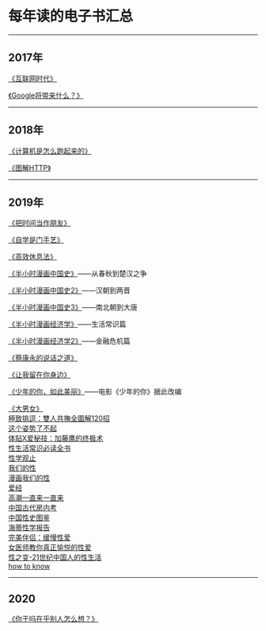 # 每年读的电子书汇总

---
## 2017年
[《互联网时代》](https://github.com/IammyselfBOOKS/Internet_age)

[《Google将带来什么？》](https://github.com/IammyselfBOOKS/What_Would_Google_Do)

---
## 2018年
[《计算机是怎么跑起来的》](https://github.com/IammyselfBOOKS/How_computers_work)

[《图解HTTP》](https://github.com/IammyselfBOOKS/The_illustration_HTTP)

---
## 2019年
[《把时间当作朋友》](https://github.com/IammyselfBOOKS/Time_as_a_friend)

[《自学是门手艺》](https://github.com/IammyselfBOOKS/The-craft-of-selfteaching)

[《高效休息法》](https://github.com/IammyselfBOOKS/Effective_rest)

[《半小时漫画中国史》](https://github.com/IammyselfBOOKS/Half_hour_comic_book_-chinese_history)——从春秋到楚汉之争

[《半小时漫画中国史2》](https://github.com/IammyselfBOOKS/Half_hour_comic_book_-chinese_history_2)——汉朝到两晋

[《半小时漫画中国史3》](https://github.com/IammyselfBOOKS/Half_hour_comic_book_-chinese_history_3)——南北朝到大唐

[《半小时漫画经济学》](https://github.com/IammyselfBOOKS/Half_hour_comic_book_economics)——生活常识篇

[《半小时漫画经济学2》](https://github.com/IammyselfBOOKS/Half_hour_comic_book_economics_Financial_crisis)——金融危机篇

[《蔡康永的说话之道》](https://github.com/IammyselfBOOKS/CAI_kangyong_way_of_speaking)

[《让我留在你身边》](https://github.com/IammyselfBOOKS/Let_me_stay_with_you)

[《少年的你，如此美丽》](https://github.com/IammyselfBOOKS/Young_you_so_beautiful)——电影《少年的你》据此改编

[《大男女》](https://github.com/IammyselfBOOKS/Great_man_and_woman)<br>
[極致挑逗：雙人共撫全圖解120招](https://github.com/IammyselfBOOKS/Acme-tease)<br>
[这个姿势了不起](https://github.com/IammyselfBOOKS/It-s-a-great-pose)<br>
[体贴X爱秘技：加藤鹰的终极术](https://github.com/IammyselfBOOKS/The-secret-of-considerate-sex)<br>
[性生活常识必读全书](https://github.com/IammyselfBOOKS/Sex-knowledge-is-a-must-read)<br>
[性学观止](https://github.com/IammyselfBOOKS/Sexology-wondrous)<br>
[我们的性](https://github.com/IammyselfBOOKS/Our-Sex)<br>
[漫画我们的性](https://github.com/IammyselfBOOKS/Our-Sex-comic)<br>
[爱经](https://github.com/IammyselfBOOKS/Kamasutra)<br>
[高潮一直来一直来](https://github.com/IammyselfBOOKS/The-orgasms-keep-coming-and-going)<br>
[中国古代房内考](https://github.com/IammyselfBOOKS/Chinese_ancient_room_examination)<br>
[中国性史图鉴](https://github.com/IammyselfBOOKS/A-guide-to-the-history-of-sex-in-China)<br>
[海蒂性学报告](https://github.com/IammyselfBOOKS/Heidi-s-report-on-sexology)<br>
[完美伴侣：缓慢性爱](https://github.com/IammyselfBOOKS/Perfect-mate-Slow-sex)<br>
[女医师教你真正愉悦的性爱](https://github.com/IammyselfBOOKS/Female-doctors-teach-you-really-good-sex)<br>
[性之变-21世纪中国人的性生活](https://github.com/IammyselfBOOKS/Sex-changes-Chinese-sex-life-in-the-21st-century)<br>
[how to know](https://github.com/IammyselfBOOKS/girl_pron)<br>


---
## 2020
[《你干吗在乎别人怎么想？》](https://github.com/IammyselfBOOKS/What_do_you_care_what_other_people_think)
